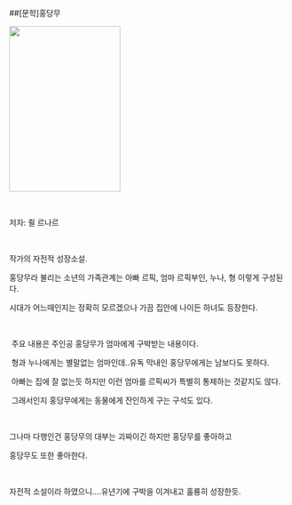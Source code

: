 ##[문학]홍당무
						<div id="postViewArea">						<div id="postViewArea">						<div id="post-view220466799829" class="post-view pcol2 _param(1) _postViewArea220466799829">						<div id="post-view220466799829" class="post-view pcol2 _param(1) _postViewArea220466799829">							 <p><img src="http://postfiles14.naver.net/20150830_205/skyalzza_1440944219673bN08i_JPEG/8958560975_1.jpg?type=w2" width="200" height="298" style="cursor: pointer; rwidth: 200px; rheight: 298px" id="20150830_205/skyalzza_1440944219673bN08i_JPEG/8958560975_1.jpg" onclick="popview(this, '90000003_000000000000003354D864D5')" alt="" class="_photoImage"></p><p>&nbsp;</p><p>저자: 쥘 르나르</p><p>&nbsp;</p><p>작가의 자전적 성장소설.</p><p>홍당무라 불리는 소년의 가족관계는 아빠 르픽, 엄마 르픽부인, 누나, 형 이렇게 구성된다.</p><p>시대가 어느때인지는 정확히 모르겠으나&nbsp;가끔 집안에 나이든 하녀도 등장한다.</p><p>&nbsp;</p><p>&nbsp;주요 내용은 주인공 홍당무가 엄마에게 구박받는 내용이다.</p><p>&nbsp;형과 누나에게는 별말없는 엄마인데..유독 막내인 홍당무에게는 남보다도 못하다.</p><p>&nbsp;아빠는 집에 잘 없는듯 하지만 이런 엄마를 르픽씨가 특별히 통제하는 것같지도 않다.</p><p>&nbsp;그래서인지 홍당무에게는 동물에게 잔인하게 구는 구석도 있다.</p><p>&nbsp;</p><p>그나마 다행인건 홍당무의 대부는 괴짜이긴 하지만 홍당무를 좋아하고</p><p>홍당무도 또한 좋아한다.</p><p>&nbsp;</p><p>자전적 소설이라 하였으니....유년기에 구박을 이겨내고 훌륭히 성장한듯.</p><p>&nbsp;</p><p>&nbsp;</p><p>&nbsp;&nbsp;</p><p>&nbsp;</p>						</div>						</div>